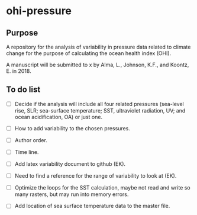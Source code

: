 # ohi-pressure

## Purpose

A repository for the analysis of variability in pressure data related to
climate change for the purpose of calculating the ocean health index (OHI).

A manuscript will be submitted to x
by Alma, L., Johnson, K.F., and Koontz, E.
in 2018.

## To do list

  -[ ] Decide if the analysis will include all four related pressures
  (sea-level rise, SLR; sea-surface temperature; SST,
  ultraviolet radiation, UV; and ocean acidification, OA) or just one.
  -[ ] How to add variability to the chosen pressures.
  -[ ] Author order.
  -[ ] Time line.
  -[ ] Add latex variability document to github (EK).
  -[ ] Need to find a reference for the range of variability to look at (EK).
  -[ ] Optimize the loops for the SST calculation, maybe not read and write so many rasters, but may run into memory errors.
  -[ ] Add location of sea surface temperature data to the master file.

